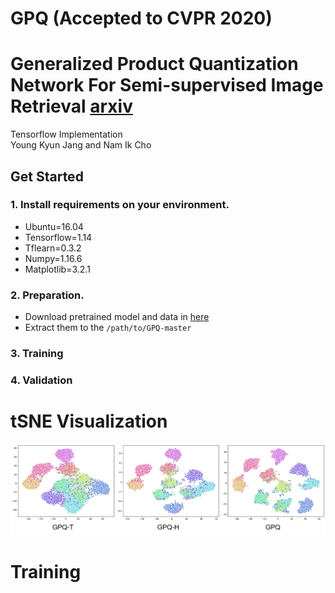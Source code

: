 # GPQ (Accepted to CVPR 2020)

# Generalized Product Quantization Network For Semi-supervised Image Retrieval <a href="https://arxiv.org/abs/2002.11281">arxiv</a>
Tensorflow Implementation  
Young Kyun Jang and Nam Ik Cho

## Get Started

### 1. Install requirements on your environment.
- Ubuntu=16.04
- Tensorflow=1.14
- Tflearn=0.3.2
- Numpy=1.16.6
- Matplotlib=3.2.1

### 2. Preparation.
- Download pretrained model and data in <a href="https://drive.google.com/open?id=1BfyXFvcMMBhD2jWVNF_kFaFE5uNgpqII">here</a>
- Extract them to the `/path/to/GPQ-master`

### 3. Training

### 4. Validation




# tSNE Visualization

<p align="center"><img src="figures/tSNE.png" width="900"></p>

# Training
